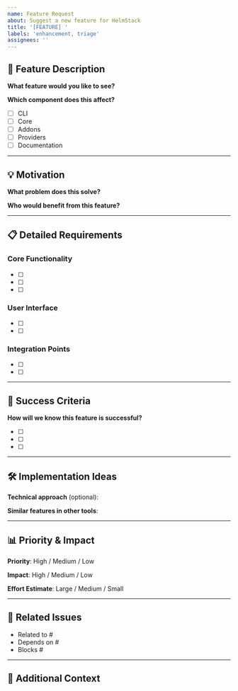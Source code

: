```yaml
---
name: Feature Request
about: Suggest a new feature for HelmStack
title: '[FEATURE] '
labels: 'enhancement, triage'
assignees: ''
---
```


## 🚀 Feature Description

**What feature would you like to see?**
<!-- A clear and concise description of the feature -->

**Which component does this affect?**
- [ ] CLI
- [ ] Core
- [ ] Addons
- [ ] Providers
- [ ] Documentation

---

## 💡 Motivation

**What problem does this solve?**
<!-- Describe the problem this feature would solve -->

**Who would benefit from this feature?**
<!-- Target users: beginners, advanced users, enterprise teams, etc. -->

---

## 📋 Detailed Requirements

### Core Functionality
- [ ] <!-- What the feature must do -->
- [ ]
- [ ]

### User Interface
- [ ] <!-- How users interact with this feature -->
- [ ]

### Integration Points
- [ ] <!-- How this connects with existing features -->
- [ ]

---

## 🎯 Success Criteria

**How will we know this feature is successful?**
- [ ] <!-- Measurable success criteria -->
- [ ]
- [ ]

---

## 🛠️ Implementation Ideas

**Technical approach** (optional):
<!-- Any ideas about how this could be implemented -->

**Similar features in other tools**:
<!-- Examples from other tools that do this well -->

---

## 📊 Priority & Impact

**Priority**: High / Medium / Low

**Impact**: High / Medium / Low

**Effort Estimate**: Large / Medium / Small

---

## 🔗 Related Issues

<!-- Link any related issues or discussions -->
- Related to #
- Depends on #
- Blocks #

---

## 📝 Additional Context

<!-- Add any other context, screenshots, or examples -->